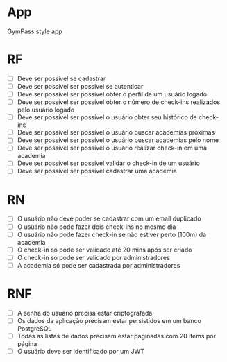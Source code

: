 # App

GymPass style app

# RF 

- [ ] Deve ser possível se cadastrar
- [ ] Deve ser possível ser possível se autenticar
- [ ] Deve ser possível ser possível obter o perfil de um usuário logado
- [ ] Deve ser possível ser possível obter o número de check-ins realizados pelo usuário logado
- [ ] Deve ser possível ser possível o usuário obter seu histórico de check-ins
- [ ] Deve ser possível ser possível o usuário buscar academias próximas
- [ ] Deve ser possível ser possível o usuário buscar academias pelo nome
- [ ] Deve ser possível ser possível o usuário realizar check-in em uma academia
- [ ] Deve ser possível ser possível validar o check-in de um usuário
- [ ] Deve ser possível ser possível cadastrar uma academia

# RN

- [ ] O usuário não deve poder se cadastrar com um email duplicado
- [ ] O usuário não pode fazer dois check-ins no mesmo dia
- [ ] O usuário não pode fazer check-in se não estiver perto (100m) da academia
- [ ] O check-in só pode ser validado até 20 mins após ser criado
- [ ] O check-in só pode ser validado por administradores
- [ ] A academia só pode ser cadastrada por administradores

# RNF

- [ ] A senha do usuário precisa estar criptografada
- [ ] Os dados da aplicaçào precisam estar persistidos em um banco PostgreSQL
- [ ] Todas as listas de dados precisam estar paginadas com 20 items por página
- [ ] O usuário deve ser identificado por um JWT